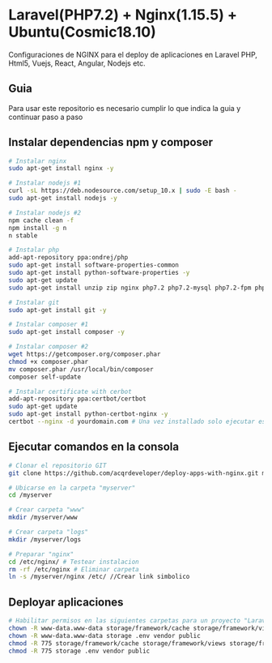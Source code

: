 # Laravel(PHP7.2) + Nginx(1.15.5) + Ubuntu(Cosmic18.10)
Configuraciones de NGINX para el deploy de aplicaciones en Laravel PHP, Html5, Vuejs, React, Angular, Nodejs etc.

## Guia
Para usar este repositorio es necesario cumplir lo que indica la guia y continuar paso a paso

## Instalar dependencias npm y composer

``` bash
# Instalar nginx
sudo apt-get install nginx -y

# Instalar nodejs #1
curl -sL https://deb.nodesource.com/setup_10.x | sudo -E bash -
sudo apt-get install nodejs -y

# Instalar nodejs #2
npm cache clean -f
npm install -g n
n stable

# Instalar php
add-apt-repository ppa:ondrej/php
sudo apt-get install software-properties-common
sudo apt-get install python-software-properties -y
sudo apt-get update
sudo apt-get install unzip zip nginx php7.2 php7.2-mysql php7.2-fpm php7.2-mbstring php7.2-xml php7.2-curl php7.2-intl php7.2-xsl -y

# Instalar git
sudo apt-get install git -y

# Instalar composer #1
sudo apt-get install composer -y

# Instalar composer #2
wget https://getcomposer.org/composer.phar
chmod +x composer.phar
mv composer.phar /usr/local/bin/composer
composer self-update

# Instalar certificate with cerbot
add-apt-repository ppa:certbot/certbot
sudo apt-get update
sudo apt-get install python-certbot-nginx -y
certbot --nginx -d yourdomain.com # Una vez installado solo ejecutar este comando para generar certificado SSL
```

## Ejecutar comandos en la consola

``` bash
# Clonar el repositorio GIT
git clone https://github.com/acqrdeveloper/deploy-apps-with-nginx.git myserver

# Ubicarse en la carpeta "myserver"
cd /myserver

# Crear carpeta "www"
mkdir /myserver/www

# Crear carpeta "logs"
mkdir /myserver/logs

# Preparar "nginx"
cd /etc/nginx/ # Testear instalacion
rm -rf /etc/nginx # Eliminar carpeta
ln -s /myserver/nginx /etc/ //Crear link simbolico
```

## Deployar aplicaciones
``` bash
# Habilitar permisos en las siguientes carpetas para un proyecto "Laravel"
chown -R www-data.www-data storage/framework/cache storage/framework/views storage/framework/sessions storage/logs .env vendor 
chown -R www-data.www-data storage .env vendor public
chmod -R 775 storage/framework/cache storage/framework/views storage/framework/sessions storage/logs .env vendor 
chmod -R 775 storage .env vendor public
```
